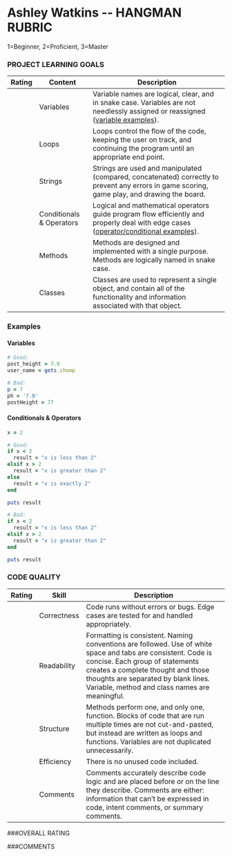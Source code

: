 # Ashley Watkins -- HANGMAN RUBRIC

1=Beginner, 2=Proficient, 3=Master

### PROJECT LEARNING GOALS

| Rating | Content           | Description
|--------|-------------------|-----------------------------------------------------------
|        | Variables                | Variable names are logical, clear, and in snake case. Variables are not needlessly assigned or reassigned ([variable examples](#variables)).
|        | Loops                    | Loops control the flow of the code, keeping the user on track, and continuing the program until an appropriate end point.
|        | Strings                  | Strings are used and manipulated (compared, concatenated) correctly to prevent any errors in game scoring, game play, and drawing the board.
|        | Conditionals & Operators | Logical and mathematical operators guide program flow efficiently and properly deal with edge cases ([operator/conditional examples](#conditionals--operators)).
|        | Methods                  | Methods are designed and implemented with a single purpose. Methods are logically named in snake case.
|        | Classes                  | Classes are used to represent a single object, and contain all of the functionality and information associated with that object.

### Examples

#### Variables
```ruby
# Good:
post_height = 7.0
user_name = gets.chomp

# Bad:
p = 7
ph = '7.0'
postHeight = 77
```

#### Conditionals & Operators
```ruby
x = 2

# Good:
if x < 2
  result = "x is less than 2"
elsif x > 2
  result = "x is greater than 2"
else
  result = "x is exactly 2"
end

puts result

# Bad:
if x < 2
  result = "x is less than 2"
elsif x > 2
  result = "x is greater than 2"
end

puts result

```


### CODE QUALITY

| Rating | Skill          | Description
|--------|----------------|-----------------------------------------------------------
|        | Correctness    | Code runs without errors or bugs. Edge cases are tested for and handled appropriately.
|        | Readability    | Formatting is consistent. Naming conventions are followed. Use of white space and tabs are consistent. Code is concise. Each group of statements creates a complete thought and those thoughts are separated by blank lines. Variable, method and class names are meaningful.
|        | Structure      | Methods perform one, and only one, function. Blocks of code that are run multiple times are not cut-and-pasted, but instead are written as loops and functions. Variables are not duplicated unnecessarily.
|        | Efficiency     | There is no unused code included.
|        | Comments       | Comments accurately describe code logic and are placed before or on the line they describe. Comments are either: information that can’t be expressed in code, intent comments, or summary comments.



###OVERALL RATING



###COMMENTS
